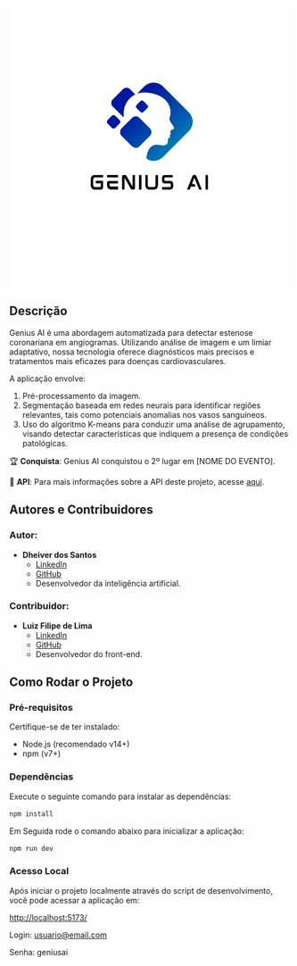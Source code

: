 <p align="center">
  <img src="src/assets/logo.png" alt="Logo do Produto">
</p>

## Descrição

Genius AI é uma abordagem automatizada para detectar estenose coronariana em angiogramas. Utilizando análise de imagem e um limiar adaptativo, nossa tecnologia oferece diagnósticos mais precisos e tratamentos mais eficazes para doenças cardiovasculares. 

A aplicação envolve:
1. Pré-processamento da imagem.
2. Segmentação baseada em redes neurais para identificar regiões relevantes, tais como potenciais anomalias nos vasos sanguíneos.
3. Uso do algoritmo K-means para conduzir uma análise de agrupamento, visando detectar características que indiquem a presença de condições patológicas.

🏆 **Conquista**: Genius AI conquistou o 2º lugar em [NOME DO EVENTO].

🔗 **API**: Para mais informações sobre a API deste projeto, acesse [aqui](https://github.com/dheiver/api_genius/tree/main).

## Autores e Contribuidores

### Autor:
- **Dheiver dos Santos**
  - [LinkedIn](https://www.linkedin.com/in/dheiver-santos/)
  - [GitHub](https://github.com/dheiver)
  - Desenvolvedor da inteligência artificial.

### Contribuidor:
- **Luiz Filipe de Lima**
  - [LinkedIn](https://www.linkedin.com/in/luizfilipelgs/)
  - [GitHub](https://github.com/luizfilipelgs)
  - Desenvolvedor do front-end.

## Como Rodar o Projeto

### Pré-requisitos

Certifique-se de ter instalado:

- Node.js (recomendado v14+)
- npm (v7+)

### Dependências

Execute o seguinte comando para instalar as dependências:

```bash
npm install
```

Em Seguida rode o comando abaixo para inicializar a aplicação:

```bash
npm run dev
```

### Acesso Local

Após iniciar o projeto localmente através do script de desenvolvimento, você pode acessar a aplicação em:

[http://localhost:5173/](http://localhost:5173/)


Login: usuario@email.com

Senha: geniusai
